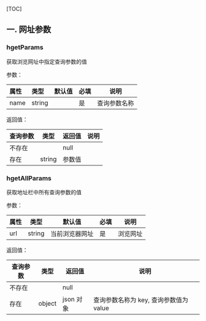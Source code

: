 [TOC]

## 一. 网址参数

### hgetParams

获取浏览网址中指定查询参数的值

参数：

| 属性 | 类型   | 默认值 | 必填 | 说明         |
| :--- | :----- | ------ | ---- | ------------ |
| name | string |        | 是   | 查询参数名称 |

返回值：

| 查询参数 | 类型   | 返回值 | 说明 |
| -------- | ------ | ------ | ---- |
| 不存在   |        | null   |      |
| 存在     | string | 参数值 |      |

### hgetAllParams

获取地址栏中所有查询参数的值

参数：

| 属性 | 类型   | 默认值         | 必填 | 说明     |
| ---- | ------ | -------------- | ---- | -------- |
| url  | string | 当前浏览器网址 | 是   | 浏览网址 |

返回值：

| 查询参数 | 类型   | 返回值    | 说明                                    |
| -------- | ------ | --------- | --------------------------------------- |
| 不存在   |        | null      |                                         |
| 存在     | object | json 对象 | 查询参数名称为 key,  查询参数值为 value |





